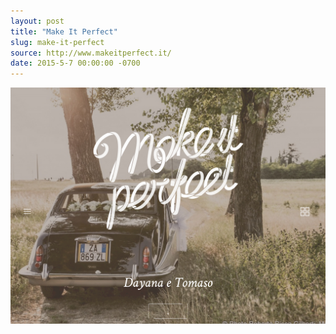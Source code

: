 ```yaml
---
layout: post
title: "Make It Perfect"
slug: make-it-perfect
source: http://www.makeitperfect.it/
date: 2015-5-7 00:00:00 -0700
---
```


<img src="/screenshots/make-it-perfect.jpg">
